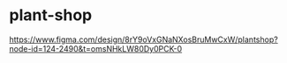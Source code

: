 # plant-shop
https://www.figma.com/design/8rY9oVxGNaNXosBruMwCxW/plantshop?node-id=124-2490&t=omsNHkLW80Dy0PCK-0
